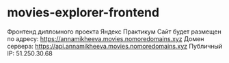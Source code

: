 # movies-explorer-frontend
Фронтенд дипломного проекта Яндекс Практикум 
Сайт будет размещен по адресу: https://annamikheeva.movies.nomoredomains.xyz 
Домен сервера: https://api.annamikheeva.movies.nomoredomains.xyz 
Публичный IP: 51.250.30.68